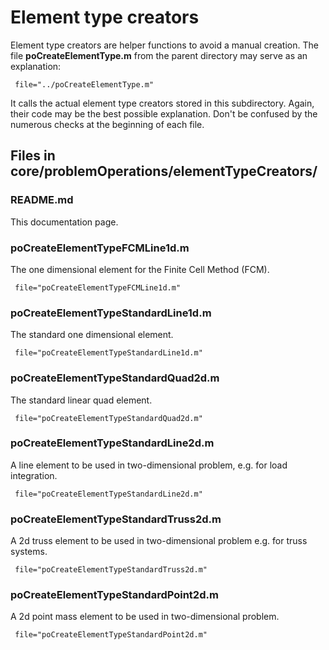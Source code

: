 <h1>Element type creators</h1>
Element type creators are helper functions to avoid a manual creation.
The file <b>poCreateElementType.m</b> from the parent directory may serve as an explanation:
<pre><code> file="../poCreateElementType.m"
</code></pre>
It calls the actual  element type creators stored in this subdirectory. Again, their code may be the best possible explanation. Don't be confused by the numerous checks at the beginning of each file.

<h2> Files in core/problemOperations/elementTypeCreators/</h2>

<h3> README.md </h3>
This documentation page.

<h3> poCreateElementTypeFCMLine1d.m </h3>
<p>The one dimensional element for the Finite Cell Method (FCM).</p>
<pre><code> file="poCreateElementTypeFCMLine1d.m"
</code></pre>

<h3> poCreateElementTypeStandardLine1d.m </h3>
<p>The standard one dimensional element.</p>
<pre><code> file="poCreateElementTypeStandardLine1d.m"
</code></pre>

<h3> poCreateElementTypeStandardQuad2d.m </h3>
<p>The standard linear quad element.</p>
<pre><code> file="poCreateElementTypeStandardQuad2d.m"
</code></pre>

<h3> poCreateElementTypeStandardLine2d.m </h3>
<p>A line element to be used in two-dimensional problem, e.g. for load integration.</p>
<pre><code> file="poCreateElementTypeStandardLine2d.m"
</code></pre>

<h3> poCreateElementTypeStandardTruss2d.m </h3>
<p>A 2d truss element to be used in two-dimensional problem e.g. for truss systems.</p>
<pre><code> file="poCreateElementTypeStandardTruss2d.m"
</code></pre>

<h3> poCreateElementTypeStandardPoint2d.m </h3>
<p>A 2d point mass element to be used in two-dimensional problem.</p>
<pre><code> file="poCreateElementTypeStandardPoint2d.m"
</code></pre>

